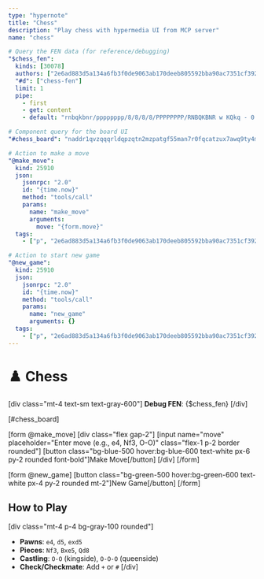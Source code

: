 ```yaml
---
type: "hypernote"
title: "Chess"
description: "Play chess with hypermedia UI from MCP server"
name: "chess"

# Query the FEN data (for reference/debugging)
"$chess_fen":
  kinds: [30078]
  authors: ["2e6ad883d5a134a6fb3f0de9063ab170deeb805592bba90ac7351cf3920bbbd0"]
  "#d": ["chess-fen"]
  limit: 1
  pipe:
    - first
    - get: content
    - default: "rnbqkbnr/pppppppp/8/8/8/8/PPPPPPPP/RNBQKBNR w KQkq - 0 1"

# Component query for the board UI
"#chess_board": "naddr1qvzqqqrldqpzqtn2mzpatgf55man7r0fqcatzux7awq9ty4m4y9vwdgu7wfqhw7sqq9kx6r9wdej6cn0v9exgp4lvaj"

# Action to make a move
"@make_move":
  kind: 25910
  json:
    jsonrpc: "2.0"
    id: "{time.now}"
    method: "tools/call"
    params:
      name: "make_move"
      arguments:
        move: "{form.move}"
  tags:
    - ["p", "2e6ad883d5a134a6fb3f0de9063ab170deeb805592bba90ac7351cf3920bbbd0"]

# Action to start new game
"@new_game":
  kind: 25910
  json:
    jsonrpc: "2.0"
    id: "{time.now}"
    method: "tools/call"
    params:
      name: "new_game"
      arguments: {}
  tags:
    - ["p", "2e6ad883d5a134a6fb3f0de9063ab170deeb805592bba90ac7351cf3920bbbd0"]
---
```


# ♟️ Chess

[div class="mt-4 text-sm text-gray-600"]
**Debug FEN**: {$chess_fen}
[/div]

[#chess_board]

[form @make_move]
  [div class="flex gap-2"]
    [input name="move" placeholder="Enter move (e.g., e4, Nf3, O-O)" class="flex-1 p-2 border rounded"]
    [button class="bg-blue-500 hover:bg-blue-600 text-white px-6 py-2 rounded font-bold"]Make Move[/button]
  [/div]
[/form]

[form @new_game]
  [button class="bg-green-500 hover:bg-green-600 text-white px-4 py-2 rounded mt-2"]New Game[/button]
[/form]

## How to Play

[div class="mt-4 p-4 bg-gray-100 rounded"]
- **Pawns**: `e4`, `d5`, `exd5`
- **Pieces**: `Nf3`, `Bxe5`, `Qd8`  
- **Castling**: `O-O` (kingside), `O-O-O` (queenside)
- **Check/Checkmate**: Add `+` or `#`
[/div]